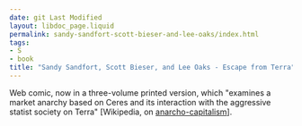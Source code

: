 ```yaml
---
date: git Last Modified
layout: libdoc_page.liquid
permalink: sandy-sandfort-scott-bieser-and-lee-oaks/index.html
tags:
- S
- book
title: "Sandy Sandfort, Scott Bieser, and Lee Oaks - Escape from Terra"
---
```


Web comic, now in a three-volume printed version, which "examines a market  anarchy based on Ceres and its interaction with the aggressive statist society  on Terra" [Wikipedia, on <a href="https://en.wikipedia.org/wiki/Anarcho-capitalism">anarcho-capitalism</a>].